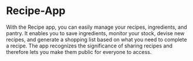 # Recipe-App
With the Recipe app, you can easily manage your recipes, ingredients, and pantry. It enables you to save ingredients, monitor your stock, devise new recipes, and generate a shopping list based on what you need to complete a recipe. The app recognizes the significance of sharing recipes and therefore lets you make them public for everyone to access.
